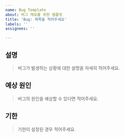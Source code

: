 ```yaml
---
name: Bug Template
about: 버그 제보를 위한 템플릿
title: 'Bug: 제목을 적어주세요'
labels: ''
assignees: ''

---
```


## 설명
> 버그가 발생하는 상황에 대한 설명을 자세히 적어주세요.

## 예상 원인
> 버그의 원인을 예상할 수 있다면 적어주세요.

## 기한
> 기한이 설정된 경우 적어주세요.
